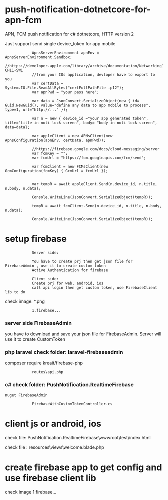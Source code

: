 # push-notification-dotnetcore-for-apn-fcm
APN, FCM push notification for c# dotnetcore, HTTP version 2


Just support send single device_token for app mobile

			    ApnsServerEnvironment apnEnv = ApnsServerEnvironment.Sandbox;
                //https://developer.apple.com/library/archive/documentation/NetworkingInternet/Conceptual/RemoteNotificationsPG/CommunicatingwithAPNs.html#//apple_ref/doc/uid/TP40008194-CH11-SW1
                //from your IOs application, devloper have to export to you
                var certData = System.IO.File.ReadAllBytes("certFullPathFile .p12");
                var apnPwd = "your pass here";

                var data = JsonConvert.SerializeObject(new { id= Guid.NewGuid(), value="define any data to app mobile to process", type=1, url="http://..." });

                var n = new { device_id ="your app generated token", title="title in noti lock screen", body= "body in noti lock screen", data=data};

                var appleClient = new APNsClient(new ApnsConfiguration(apnEnv, certData, apnPwd));

                //https://firebase.google.com/docs/cloud-messaging/server
                var fcmKey = "";
                var fcmUrl = "https://fcm.googleapis.com/fcm/send";

                var fcmClient = new FCMsClient(new GcmConfiguration(fcmKey) { GcmUrl = fcmUrl });


                var tempR = await appleClient.Send(n.device_id, n.title, n.body, n.data);

                Console.WriteLine(JsonConvert.SerializeObject(tempR));

                tempR = await fcmClient.Send(n.device_id, n.title, n.body, n.data);

                Console.WriteLine(JsonConvert.SerializeObject(tempR));


# setup firebase

                Server side: 
                
                You have to create prj then get json file for FirebaseAdmin , use it to create custom token
                Active Authentication for firebase

                Client side: 
                Create prj for web, android, ios 
                call api login then get custom token, use FirebaseClient lib to do 


 check image: *.png
 
				1.firebase...

### server side FirebaseAdmin

you have to download and save your json file for FirebaseAdmin. Server will use it to create CustomToken

### php laravel check folder: laravel-firebaseadmin

composer require kreait/firebase-php

				routes\api.php


### c# check folder: PushNotification.RealtimeFirebase

	nuget FirebaseAdmin

				FirebaseWithCustomTokenController.cs


# client js or android, ios

check file: PushNotification.RealtimeFirebase\wwwroot\test\index.html

check file : resources\views\welcome.blade.php


# create firebase app to get config and use firebase client lib

check image 1.firebase...


